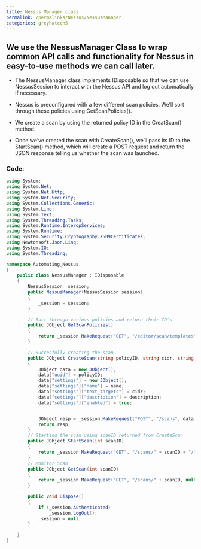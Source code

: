 ```yaml
---
title: Nessus Manager class
permalink: /permalinks/Nessus/NessusManager
categories: greyhatcch5
---
```


## We use the NessusManager Class to wrap common API calls and functionality for Nessus in easy-to-use methods we can call later.

* The NessusManager class implements IDisposable so that we can use NessusSession to interact with the Nessus API and log out automatically if necessary.

* Nessus is preconfigured with a few different scan policies. We’ll sort through these policies using
GetScanPolicies().

* We create a scan by using the returned policy ID in the CreatScan() method. 

* Once we’ve created the scan with CreateScan(), we’ll pass its ID to the StartScan() method, which will create a POST request and return the JSON response telling us whether the scan was launched.


### Code: 

```csharp
using System;
using System.Net;
using System.Net.Http;
using System.Net.Security;
using System.Collections.Generic;
using System.Linq;
using System.Text;
using System.Threading.Tasks;
using System.Runtime.InteropServices;
using System.Runtime;
using System.Security.Cryptography.X509Certificates;
using Newtonsoft.Json.Linq;
using System.IO;
using System.Threading;

namespace Automating_Nessus
{
    public class NessusManager : IDisposable
    {
        NessusSession _session;
        public NessusManager(NessusSession session)
        {
            _session = session;
        }

        // Sort through various policies and return their ID's
        public JObject GetScanPolicies()
        {
            return _session.MakeRequest("GET", "/editor/scan/templates", null, _session.Token);
        }

        // Succesfully creating the scan
        public JObject CreateScan(string policyID, string cidr, string name, string description)
        {
            JObject data = new JObject();
            data["uuid"] = policyID;
            data["settings"] = new JObject();
            data["settings"]["name"] = name;
            data["settings"]["text_targets"] = cidr;
            data["settings"]["description"] = description;
            data["settings"]["enabled"] = true;


            JObject resp = _session.MakeRequest("POST", "/scans", data, _session.Token);
            return resp;
        }
        // Starting the scan using scanID returned from CreateScan
        public JObject StartScan(int scanID)
        {
            return _session.MakeRequest("GET", "/scans/" + scanID + "/launch", null, _session.Token);
        }
        // Monitor Scan
        public JObject GetScan(int scanID)
        {
            return _session.MakeRequest("GET", "/scans/" + scanID, null, _session.Token);
        }

        public void Dispose()
        {
            if (_session.Authenticated)
                _session.LogOut();
            _session = null;
        }

    }
}
```